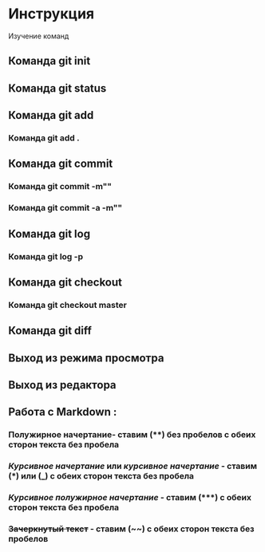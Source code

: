 # Инструкция

Изучение команд

## Команда git init

## Команда git status

## Команда git add

### Команда git add .

## Команда git commit

### Команда git commit -m""

### Команда git commit -a -m""

## Команда git log

### Команда git log -p

## Команда git checkout

### Команда git checkout master

## Команда git diff

## Выход из режима просмотра

## Выход из редактора

## Работа с Markdown :

### **Полужирное начертание**- ставим (**) без пробелов с обеих сторон текста без пробела

### *Курсивное начертание* или _курсивное начертание_ - ставим (*) или (_) с обеих сторон текста без пробела

### ***Курсивное полужирное начертание***  - ставим (***) с обеих сторон текста без пробела

### ~~Зачеркнутый текст~~ - ставим (~~) с обеих сторон текста без пробелов





